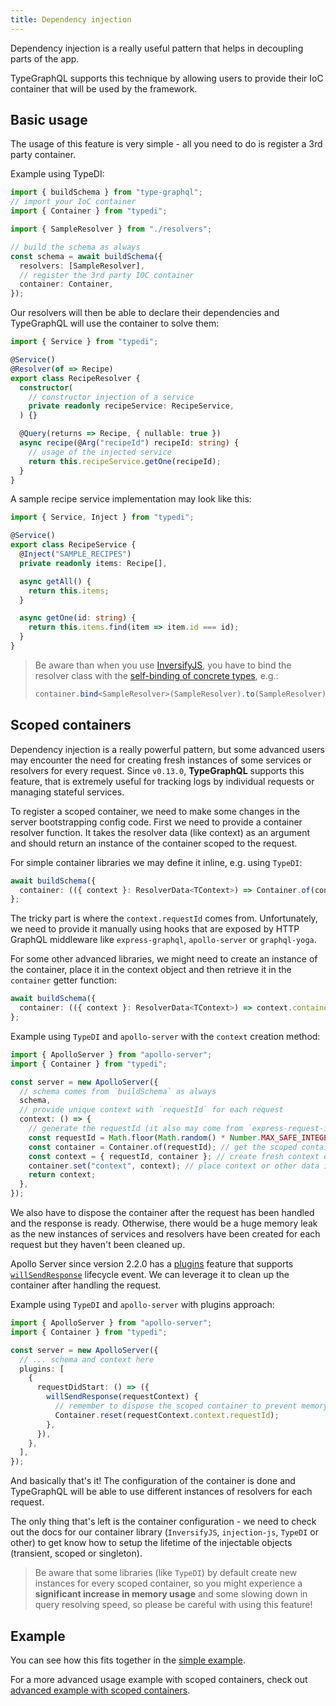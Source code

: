 ```yaml
---
title: Dependency injection
---
```


Dependency injection is a really useful pattern that helps in decoupling parts of the app.

TypeGraphQL supports this technique by allowing users to provide their IoC container that will be used by the framework.

## Basic usage

The usage of this feature is very simple - all you need to do is register a 3rd party container.

Example using TypeDI:

```typescript
import { buildSchema } from "type-graphql";
// import your IoC container
import { Container } from "typedi";

import { SampleResolver } from "./resolvers";

// build the schema as always
const schema = await buildSchema({
  resolvers: [SampleResolver],
  // register the 3rd party IOC container
  container: Container,
});
```

Our resolvers will then be able to declare their dependencies and TypeGraphQL will use the container to solve them:

```typescript
import { Service } from "typedi";

@Service()
@Resolver(of => Recipe)
export class RecipeResolver {
  constructor(
    // constructor injection of a service
    private readonly recipeService: RecipeService,
  ) {}

  @Query(returns => Recipe, { nullable: true })
  async recipe(@Arg("recipeId") recipeId: string) {
    // usage of the injected service
    return this.recipeService.getOne(recipeId);
  }
}
```

A sample recipe service implementation may look like this:

```typescript
import { Service, Inject } from "typedi";

@Service()
export class RecipeService {
  @Inject("SAMPLE_RECIPES")
  private readonly items: Recipe[],

  async getAll() {
    return this.items;
  }

  async getOne(id: string) {
    return this.items.find(item => item.id === id);
  }
}
```

> Be aware than when you use [InversifyJS](https://github.com/inversify/InversifyJS), you have to bind the resolver class with the [self-binding of concrete types](https://github.com/inversify/InversifyJS/blob/master/wiki/classes_as_id.md#self-binding-of-concrete-types), e.g.:
>
> ```typescript
> container.bind<SampleResolver>(SampleResolver).to(SampleResolver).inSingletonScope();
> ```

## Scoped containers

Dependency injection is a really powerful pattern, but some advanced users may encounter the need for creating fresh instances of some services or resolvers for every request. Since `v0.13.0`, **TypeGraphQL** supports this feature, that is extremely useful for tracking logs by individual requests or managing stateful services.

To register a scoped container, we need to make some changes in the server bootstrapping config code.
First we need to provide a container resolver function. It takes the resolver data (like context) as an argument and should return an instance of the container scoped to the request.

For simple container libraries we may define it inline, e.g. using `TypeDI`:

```typescript
await buildSchema({
  container: (({ context }: ResolverData<TContext>) => Container.of(context.requestId));
};
```

The tricky part is where the `context.requestId` comes from. Unfortunately, we need to provide it manually using hooks that are exposed by HTTP GraphQL middleware like `express-graphql`, `apollo-server` or `graphql-yoga`.

For some other advanced libraries, we might need to create an instance of the container, place it in the context object and then retrieve it in the `container` getter function:

```typescript
await buildSchema({
  container: (({ context }: ResolverData<TContext>) => context.container);
};
```

Example using `TypeDI` and `apollo-server` with the `context` creation method:

```typescript
import { ApolloServer } from "apollo-server";
import { Container } from "typedi";

const server = new ApolloServer({
  // schema comes from `buildSchema` as always
  schema,
  // provide unique context with `requestId` for each request
  context: () => {
    // generate the requestId (it also may come from `express-request-id` or other middleware)
    const requestId = Math.floor(Math.random() * Number.MAX_SAFE_INTEGER); // uuid-like
    const container = Container.of(requestId); // get the scoped container
    const context = { requestId, container }; // create fresh context object
    container.set("context", context); // place context or other data in container
    return context;
  },
});
```

We also have to dispose the container after the request has been handled and the response is ready. Otherwise, there would be a huge memory leak as the new instances of services and resolvers have been created for each request but they haven't been cleaned up.

Apollo Server since version 2.2.0 has a [plugins](https://www.apollographql.com/docs/apollo-server/integrations/plugins/) feature that supports [`willSendResponse`](https://www.apollographql.com/docs/apollo-server/integrations/plugins/#willsendresponse) lifecycle event. We can leverage it to clean up the container after handling the request.

Example using `TypeDI` and `apollo-server` with plugins approach:

```typescript
import { ApolloServer } from "apollo-server";
import { Container } from "typedi";

const server = new ApolloServer({
  // ... schema and context here
  plugins: [
    {
      requestDidStart: () => ({
        willSendResponse(requestContext) {
          // remember to dispose the scoped container to prevent memory leaks
          Container.reset(requestContext.context.requestId);
        },
      }),
    },
  ],
});
```

And basically that's it! The configuration of the container is done and TypeGraphQL will be able to use different instances of resolvers for each request.

The only thing that's left is the container configuration - we need to check out the docs for our container library (`InversifyJS`, `injection-js`, `TypeDI` or other) to get know how to setup the lifetime of the injectable objects (transient, scoped or singleton).

> Be aware that some libraries (like `TypeDI`) by default create new instances for every scoped container, so you might experience a **significant increase in memory usage** and some slowing down in query resolving speed, so please be careful with using this feature!

## Example

You can see how this fits together in the [simple example](https://github.com/MichalLytek/type-graphql/tree/master/examples/using-container).

For a more advanced usage example with scoped containers, check out [advanced example with scoped containers](https://github.com/MichalLytek/type-graphql/tree/master/examples/using-scoped-container).
